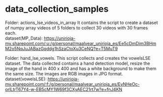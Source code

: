 # data_collection_samples

Folder: actions_lse_videos_in_array
It contains the script to create a dataset of numpy array videos of 5 folders to collect 30 videos with 30 frames each.  
dataset(MP_Data): https://unirioja-my.sharepoint.com/:u:/g/personal/maalvear_unirioja_es/Ee5cDmDim3BHmM2o5NqJuJABazGqddg1hSzaCtoXu3CeNQ?e=T5MuT9

Folder: hand_lse_vowels. This script collects and creates the vowelsLSE dataset. The data collected contains a hand detection model, resize the image of the hand in 400 x 400 and has a white background to make them the same size. The images are RGB images in JPG format.
dataset(vowelsLSE): https://unirioja-my.sharepoint.com/:f:/g/personal/maalvear_unirioja_es/EvNHeOc-orlLtrT67Y4-w-EB5cMY1W69f3CXyAEC21rt7w?e=fnJ4KN
